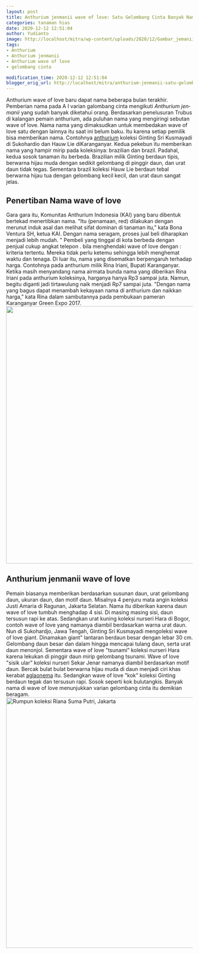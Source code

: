 ```yaml
---
layout: post
title: Anthurium jenmanii wave of love: Satu Gelombang Cinta Banyak Nama
categories: tanaman hias
date: 2020-12-12 12:51:04
author: Yudianto
image: http://localhost/mitra/wp-content/uploads/2020/12/Gambar_jemanii_1024x664-1.jpg
tags:
- Anthurium
- Anthurium jenmanii
- Anthurium wave of love
- gelombang cinta

modification_time: 2020-12-12 12:51:04
blogger_orig_url: http://localhost/mitra/anthurium-jenmanii-satu-gelombang.html
---
```


Anthurium wave of love baru dapat nama beberapa bulan terakhir. Pemberian nama pada A I varian galombang cinta mengikuti <i lang="la">Anthurium jenmanii</i> yang sudah banyak diketahui orang. Berdasarkan penelusuran Trubus di kalangan pemain anthurium, ada puluhan nama yang mengiringi sebutan wave of love. Nama nama yang dimaksudkan untuk membedakan wave of love satu dengan lainnya itu saat ini belum baku. Itu karena setiap pemilik bisa memberikan nama.
Contohnya <a class="wpil_keyword_link " title="anthurium" href="http://127.0.0.1/mitra/topik/anthurium" data-wpil-keyword-link="linked">anthurium</a> koleksi Ginting Sri Kusmayadi di Sukohardio dan Hauw Lie diKaranganyar. Kedua pekebun itu memberikan nama yang hampir mirip pada koleksinya: brazilian dan brazil. Padahal, kedua sosok tanaman itu berbeda. Brazilian milik Ginting berdaun tipis, berwarna hijau muda dengan sedikit gelombang di pinggir daun, dan urat daun tidak tegas. Sementara brazil koleksi Hauw Lie berdaun tebal berwarna hijau tua dengan gelombang kecil kecil, dan urat daun sangat jelas.
<h2>Penertiban Nama wave of love</h2>
Gara gara itu, Komunitas Anthurium Indonesia (KAI) yang baru dibentuk bertekad menertibkan nama. "Itu (penamaan, red) dilakukan dengan merunut induk asal dan melihat sifat dominan di tanaman itu,” kata Bona Ventura SH, ketua KAI. Dengan nama seragam, proses jual beli diharapkan menjadi lebih mudah. " Pembeli yang tinggal di kota berbeda dengan penjual cukup angkat telepon . bila menghendaki wave of love dengan : kriteria tertentu. Mereka tidak perlu ketemu sehingga lebih menghemat waktu dan tenaga.
Di luar itu, nama yang disematkan berpengaruh terhadap harga. Contohnya pada anthurium milik Rina Iriani, Bupati Karanganyar. Ketika masih menyandang nama airmata bunda nama yang diberikan Rina Iriani pada anthurium koleksinya, harganya hanya Rp3 sampai juta. Namun, begitu diganti jadi tirtawulung naik menjadi Rp7 sampai juta. "Dengan nama yang bagus dapat menambah kekayaan nama di anthurium dan naikkan harga,” kata Rina dalam sambutannya pada pembukaan pameran Karanganyar Green Expo 2017.
<img class="aligncenter wp-image-19777 size-large" src="http://127.0.0.1/mitra/wp-content/uploads/2020/12/Anthurium-wave-of-love-1024x694.jpg" alt="" width="1024" height="694" />
<h2 id="love">Anthurium jenmanii wave of love</h2>
Pemain biasanya memberikan berdasarkan susunan daun, urat gelombang daun, ukuran daun, dan motif daun. Misalnya 4 penjuru mata angin koleksi Justi Amaria di Ragunan, Jakarta Selatan. Nama itu diberikan karena daun wave of love tumbuh menghadap 4 sisi. Di masing masing sisi, daun tersusun rapi ke atas. Sedangkan urat kuning koleksi nurseri Hara di Bogor, contoh wave of love yang namanya diambil berdasarkan warna urat daun.
Nun di Sukohardjo, Jawa Tengah, Ginting Sri Kusmayadi mengoleksi wave of love giant. Dinamakan giant" lantaran berdaun besar dengan lebar 30 cm. Gelombang daun besar dan dalam hingga mencapai tulang daun, serta urat daun menonjol. Sementara wave of love "tsunami” koleksi nurseri Hara karena lekukan di pinggir daun mirip gelombang tsunami.
Wave of love "sisik ular” koleksi nurseri Sekar Jenar namanya diambil berdasarkan motif daun. Bercak bulat bulat berwarna hijau muda di daun menjadi ciri khas kerabat <a class="wpil_keyword_link " title="aglaonema" href="http://127.0.0.1/mitra/topik/aglaonema" data-wpil-keyword-link="linked">aglaonema</a> itu. Sedangkan wave of love "kok” koleksi Ginting berdaun tegak dan tersusun rapi. Sosok seperti kok bulutangkis. Banyak nama di wave of love menunjukkan varian gelombang cinta itu demikian beragam.
<a href="http://127.0.0.1/mitra/wp-content/uploads/2020/12/wave-of-love.jpg"><img class="aligncenter wp-image-19776 size-large" src="http://127.0.0.1/mitra/wp-content/uploads/2020/12/wave-of-love-1024x676.jpg" alt="Rumpun koleksi Riana Suma Putri, Jakarta" width="1024" height="676" /></a>
